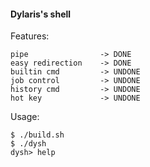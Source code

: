 #### Dylaris's shell

Features:
```
pipe                -> DONE
easy redirection    -> DONE
builtin cmd         -> UNDONE
job control         -> UNDONE
history cmd         -> UNDONE
hot key             -> UNDONE
```

Usage:
```console
$ ./build.sh
$ ./dysh
dysh> help
```
